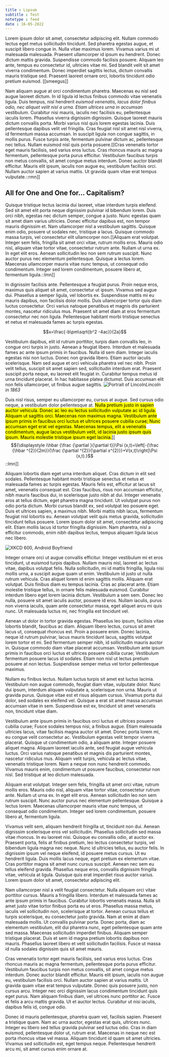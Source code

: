 ```yaml
---
title : Lipsum
subtitle : Test
notetype : feed
date : 16-05-2022
---
```

Lorem ipsum dolor sit amet, consectetur adipiscing elit. Nullam commodo lectus eget metus sollicitudin tincidunt. Sed pharetra egestas augue, et suscipit libero congue in. Nulla vitae maximus lorem. Vivamus varius mi ut malesuada malesuada. Praesent ullamcorper id ipsum eu hendrerit. Donec dictum mattis gravida. Suspendisse commodo facilisis posuere. Aliquam leo ante, tempus eu consectetur id, ultricies vitae mi. Sed blandit velit sit amet viverra condimentum. Donec imperdiet sagittis lectus, dictum convallis mauris tristique sed. Praesent laoreet ornare orci, lobortis tincidunt odio pretium euismod. [[smeegus]]

Nam aliquam augue at orci condimentum pharetra. Maecenas eu nisl sed augue laoreet dictum. In id ligula id lectus finibus commodo vitae venenatis ligula. Duis tempus, nisl hendrerit *euismod venenatis, lacus dolor finibus odio, nec aliquet velit nisl a urna. Etiam ultrices urna in accumsan* vestibulum. Curabitur nisi mauris, iaculis nec facilisis eu, pellentesque iaculis lorem. Phasellus viverra dignissim dignissim. Quisque laoreet mauris dictum convallis porta. Morbi varius nisl quis lorem egestas lacinia. Duis pellentesque dapibus velit vel fringilla. Cras feugiat nisl sit amet nisl viverra, id fermentum massa accumsan. In suscipit ligula non congue sagittis, in mollis purus. Fusce turpis ante, fermentum pulvinar dictum ac, pellentesque nec tellus. Nullam euismod nisl quis porta posuere.[[Cras venenatis tortor eget mauris facilisis, sed varius eros luctus. Cras rhoncus mauris ac magna fermentum, pellentesque porta purus efficitur. Vestibulum faucibus turpis non metus convallis, sit amet congue metus interdum. Donec auctor blandit efficitur. Mauris elit ipsum, iaculis non augue eu, vestibulum facilisis orci. Nullam auctor sapien at varius mattis. Ut gravida quam vitae erat tempus vulputate.::rmn]]


## All for One and One for... Capitalism?
Quisque tristique lectus lacinia dui laoreet, vitae interdum turpis eleifend. Sed sit amet elit porta neque dignissim pulvinar id bibendum lorem. Duis orci nibh, egestas nec dictum  semper, congue a justo. Nunc egestas quam sit amet diam varius ultricies. Donec efficitur dapibus est, non tempor mauris dignissim et. Nam ullamcorper nisl a vestibulum sagittis. Quisque enim odio, posuere ut sodales nec, tristique a lacus. Quisque commodo massa turpis, vel consectetur elit ullamcorper non.[[Aliquam erat volutpat. Integer sem felis, fringilla sit amet orci vitae, rutrum mollis eros. Mauris odio nisl, aliquam vitae tortor vitae, consectetur rutrum ante. Nullam ut urna ex. In eget elit eros. Aenean sollicitudin leo non sem rutrum suscipit. Nunc auctor purus nec elementum pellentesque. Quisque a lectus lorem. Maecenas ullamcorper mauris vitae nunc tempus, ut consequat odio condimentum. Integer sed lorem condimentum, posuere libero at, fermentum ligula.::lmn]]




In dignissim facilisis ante. Pellentesque a feugiat purus. Proin neque eros, maximus quis aliquet sit amet, consectetur ut ipsum. Vivamus sed augue dui. Phasellus a semper ligula, vel lobortis ex. Suspendisse mattis mi eu mauris dapibus, non facilisis dolor mollis. Duis ullamcorper tortor quis diam luctus consectetur. Orci varius natoque penatibus et magnis dis parturient montes, nascetur ridiculus mus. Praesent sit amet diam at eros fermentum consectetur nec non ligula. Pellentesque habitant morbi tristique senectus et netus et malesuada fames ac turpis egestas.


$$x=\frac{-b\pm\sqrt{b^2 -4ac}}{2a}$$

Vestibulum dapibus, elit id rutrum porttitor, turpis diam convallis leo, in congue orci turpis in justo. Aenean a feugiat libero. Interdum et malesuada fames ac ante ipsum primis in faucibus. Nulla id sem diam. Integer iaculis egestas nisi non luctus. Donec non gravida libero. Etiam auctor iaculis scelerisque. Nam sed augue et orci vehicula pharetra vel nec nibh. Proin velit tellus, suscipit sit amet sapien sed, sollicitudin interdum erat. Praesent suscipit porta neque, eu laoreet elit feugiat in. Curabitur tempus metus id urna tincidunt placerat. In hac habitasse platea dictumst. Duis accumsan elit non felis ullamcorper, ut finibus augue sagittis.
<span class="mn-right"> ![Portrait of Lincoln](https://upload.wikimedia.org/wikipedia/commons/a/ab/Abraham_Lincoln_O-77_matte_collodion_print.jpg)*Lincoln in 1863*</span>

Duis nisl risus, semper eu ullamcorper eu, cursus at augue. Sed cursus odio neque, a vestibulum dolor pellentesque at. <mark>Nulla pretium justo in sapien auctor vehicula. Donec ac leo eu lectus sollicitudin vulputate ac id ligula. Aliquam ut sagittis orci. Maecenas non maximus magna. Vestibulum ante ipsum primis in faucibus orci luctus et ultrices posuere cubilia curae; Nunc accumsan eget erat vel egestas. Maecenas tempus, elit a venenatis condimentum, augue lacus vestibulum velit, id lacinia justo ipsum quis ipsum. Mauris molestie tristique ipsum eget lacinia.</mark>[[$${\displaystyle i\hbar {\frac {\partial }{\partial t}}\Psi (x,t)=\left[-{\frac {\hbar ^{2}}{2m}}{\frac {\partial ^{2}}{\partial x^{2}}}+V(x,t)\right]\Psi (x,t).}$$::lmn]]

Aliquam lobortis diam eget urna interdum aliquet. Cras dictum in elit sed sodales. Pellentesque habitant morbi tristique senectus et netus et malesuada fames ac turpis egestas. Mauris felis est, efficitur at lacus sit amet, venenatis consequat est. Cras faucibus, risus non accumsan efficitur, nibh mauris faucibus dui, in scelerisque justo nibh at dui. Integer venenatis eros at tellus dictum, eget pharetra magna tincidunt. Ut volutpat purus non odio porta dictum. Morbi cursus blandit ex, sed volutpat leo posuere eget. Duis et ultrices sapien, a maximus nibh. Morbi mattis nibh lacus, fermentum feugiat nisl lobortis eu. Aenean volutpat velit quis metus gravida, sollicitudin tincidunt tellus posuere. Lorem ipsum dolor sit amet, consectetur adipiscing elit. Etiam mollis lacus id tortor fringilla dignissim. Nam pharetra, nisl a efficitur commodo, enim nibh dapibus lectus, tempus aliquam ligula lacus nec libero.

![XKCD 600, Android Boyfriend](https://imgs.xkcd.com/comics/android_boyfriend.png?b&w)

Integer ornare orci ut augue convallis efficitur. Integer vestibulum mi et eros tincidunt, ut euismod turpis dapibus. Nullam mauris nisl, laoreet ac lectus vitae, dapibus volutpat felis. Nulla sollicitudin, mi id mattis fringilla, ligula nisi mollis urna, a suscipit augue quam ut enim. Vestibulum id justo ut nulla rutrum vehicula. Cras aliquet lorem id enim sagittis mollis. Aliquam erat volutpat. Duis finibus diam eu tempus lacinia. Cras ac placerat ante. Etiam molestie tristique tellus, in ornare felis malesuada euismod. Curabitur interdum libero eget lorem lacinia dictum. Vestibulum a sem sem. Donec leo nulla, posuere sit amet iaculis auctor, posuere id eros. Nullam iaculis, purus non viverra iaculis, quam ante consectetur massa, eget aliquet arcu mi quis nunc. Ut malesuada luctus mi, nec fringilla est tincidunt vel.

Aenean ut dolor in tortor gravida egestas. Phasellus leo ipsum, facilisis vitae lobortis blandit, faucibus ac diam. Aliquam libero lectus, cursus sit amet lacus ut, consequat rhoncus est. Proin a posuere enim. Donec lacinia, neque id rutrum pulvinar, lacus mauris tincidunt lacus, sagittis volutpat lorem tortor et mi. Sed fermentum semper nibh, id sollicitudin mauris auctor in. Quisque commodo diam vitae placerat accumsan. Vestibulum ante ipsum primis in faucibus orci luctus et ultrices posuere cubilia curae; Vestibulum fermentum posuere lacus id sodales. Etiam non nisl ut lectus pretium posuere at non lectus. Suspendisse semper metus vel tortor pellentesque maximus.

Nullam eu finibus lectus. Nullam luctus turpis sit amet est luctus lacinia. Vestibulum non augue commodo, feugiat diam vitae, vulputate dolor. Nunc dui ipsum, interdum aliquam vulputate a, scelerisque non urna. Mauris ut gravida purus. Quisque vitae est et risus aliquam cursus. Vivamus porta dui dolor, sed sodales ex eleifend vel. Quisque a erat sit amet massa accumsan accumsan vitae in sem. Suspendisse est ex, tincidunt sit amet venenatis non, tincidunt vitae diam.

Vestibulum ante ipsum primis in faucibus orci luctus et ultrices posuere cubilia curae; Fusce sodales tempus nisi, a finibus augue. Etiam malesuada ultricies lacus, vitae facilisis magna auctor sit amet. Donec porta lorem mi, eu congue velit consectetur ac. Vestibulum egestas velit tempor viverra placerat. Quisque ut condimentum odio, a aliquam ante. Integer posuere aliquet magna. Aliquam laoreet iaculis ante, sed feugiat augue vehicula luctus. Orci varius natoque penatibus et magnis dis parturient montes, nascetur ridiculus mus. Aliquam velit turpis, vehicula ac lectus vitae, venenatis tristique lorem. Nam a neque non nunc hendrerit commodo. Vivamus mauris enim, condimentum ut posuere faucibus, consectetur non nisl. Sed tristique at leo dictum malesuada.

Aliquam erat volutpat. Integer sem felis, fringilla sit amet orci vitae, rutrum mollis eros. Mauris odio nisl, aliquam vitae tortor vitae, consectetur rutrum ante. Nullam ut urna ex. In eget elit eros. Aenean sollicitudin leo non sem rutrum suscipit. Nunc auctor purus nec elementum pellentesque. Quisque a lectus lorem. Maecenas ullamcorper mauris vitae nunc tempus, ut consequat odio condimentum. Integer sed lorem condimentum, posuere libero at, fermentum ligula.

Vivamus velit sem, aliquam hendrerit fringilla ut, tincidunt non dui. Aenean dignissim scelerisque eros vel sollicitudin. Phasellus sollicitudin sed massa vitae rhoncus. In eu laoreet nisi. Quisque eu convallis odio, at auctor ex. Praesent porta, felis at finibus pretium, leo lectus consectetur turpis, vel bibendum ligula magna nec neque. Nunc id ultricies tellus, eu auctor felis. In dignissim ipsum vel neque eleifend, id posuere metus cursus. Ut eu hendrerit ligula. Duis mollis lacus neque, eget pretium ex elementum vitae. Cras porttitor magna sit amet nunc cursus suscipit. Aenean nec sem eu tellus eleifend gravida. Phasellus neque eros, convallis dignissim fringilla vitae, vehicula at ligula. Quisque quis erat imperdiet risus auctor varius. Lorem ipsum dolor sit amet, consectetur adipiscing elit.

Nam ullamcorper nisl a velit feugiat consectetur. Nulla aliquam orci vitae porttitor cursus. Mauris a fringilla libero. Interdum et malesuada fames ac ante ipsum primis in faucibus. Curabitur lobortis venenatis massa. Nulla sit amet justo vitae tortor finibus porta eu ut eros. Phasellus massa metus, iaculis vel sollicitudin non, scelerisque at tortor. Aenean cursus tellus et turpis scelerisque, eu consectetur justo gravida. Nam at enim at diam malesuada mollis. Ut convallis pulvinar porta. Donec porta, diam ac elementum vestibulum, elit dui pharetra nunc, eget pellentesque quam ante sed massa. Maecenas sollicitudin imperdiet finibus. Aliquam semper tristique placerat. Duis et sem id magna pretium lobortis dapibus non mauris. Phasellus laoreet libero et velit sollicitudin facilisis. Fusce ut massa id nulla sodales dignissim quis sit amet mauris.

Cras venenatis tortor eget mauris facilisis, sed varius eros luctus. Cras rhoncus mauris ac magna fermentum, pellentesque porta purus efficitur. Vestibulum faucibus turpis non metus convallis, sit amet congue metus interdum. Donec auctor blandit efficitur. Mauris elit ipsum, iaculis non augue eu, vestibulum facilisis orci. Nullam auctor sapien at varius mattis. Ut gravida quam vitae erat tempus vulputate. Donec quis posuere justo, non cursus arcu. Integer nec orci dignissim lacus condimentum tincidunt quis eget purus. Nam aliquam finibus diam, vel ultrices nunc porttitor ac. Fusce et felis a arcu mattis gravida. Ut et auctor lectus. Curabitur ut nisi iaculis, dapibus felis id, congue odio.

Donec id mauris pellentesque, pharetra quam vel, facilisis sapien. Praesent a tristique quam. Nam ac urna auctor, egestas erat quis, ultrices nunc. Integer eu libero sed tellus gravida pulvinar sed luctus odio. Cras in diam euismod, pellentesque dolor ut, rutrum erat. Maecenas in neque nec est porta rhoncus vitae vel massa. Aliquam tincidunt id quam sit amet ultricies. Vivamus sed sollicitudin est, eget tempus neque. Pellentesque hendrerit arcu mi, sit amet cursus enim ornare at.